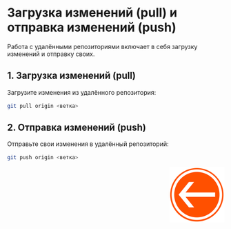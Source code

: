 # Загрузка изменений (pull) и отправка изменений (push)

Работа с удалёнными репозиториями включает в себя загрузку изменений и отправку своих.

## 1. Загрузка изменений (pull)

Загрузите изменения из удалённого репозитория:

```bash
git pull origin <ветка>
```

## 2. Отправка изменений (push)

Отправьте свои изменения в удалённый репозиторий:

```bash
git push origin <ветка>
```

<div style="text-align: right;">

  [![Перейти к основному файлу](../img/Back-button.png)](../README.md)

</div>